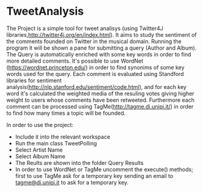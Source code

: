 # TweetAnalysis

The Project is a simple tool for tweet analisys (using Twitter4J libraries,http://twitter4j.org/en/index.html).
It aims to study the sentiment of the comments founded on Twitter in the musical domain. 
Running the program it will be shown a pane for submitting a query (Author and Album).
The Query is automatically enriched with some key words in order to find more detailed comments.
It's possible to use WordNet (https://wordnet.princeton.edu/) in order to find synonims of some key words used for the query.
Each comment is evaluated using Standford libraries for sentiment analysis(http://nlp.stanford.edu/sentiment/code.html), and for each key word it's calculated the weighted media of the resuling votes giving higher weight to users whose comments have been retweeted.
Furthermore each comment can be processed using TagMe(http://tagme.di.unipi.it/) in order to find how many times a topic will be founded.

In order to use the project:
- Include it into the relevant workspace
- Run the main class TweetPolling
- Select Artist Name
- Select Album Name 
- The Reults are shown into the folder Query Results
- In order to use WordNet or TagMe uncomment the execute() methods; first to use TagMe ask for a temporary key sending an email to tagme@di.unipi.it to ask for a temporary key.
